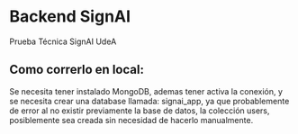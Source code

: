 # Backend SignAI
Prueba Técnica SignAI UdeA

## Como correrlo en local:
Se necesita tener instalado MongoDB, ademas tener activa la conexión, y se necesita crear una database llamada:
signai_app, ya que probablemente de error al no existir previamente la base de datos, la colección users, posiblemente
sea creada sin necesidad de hacerlo manualmente. 